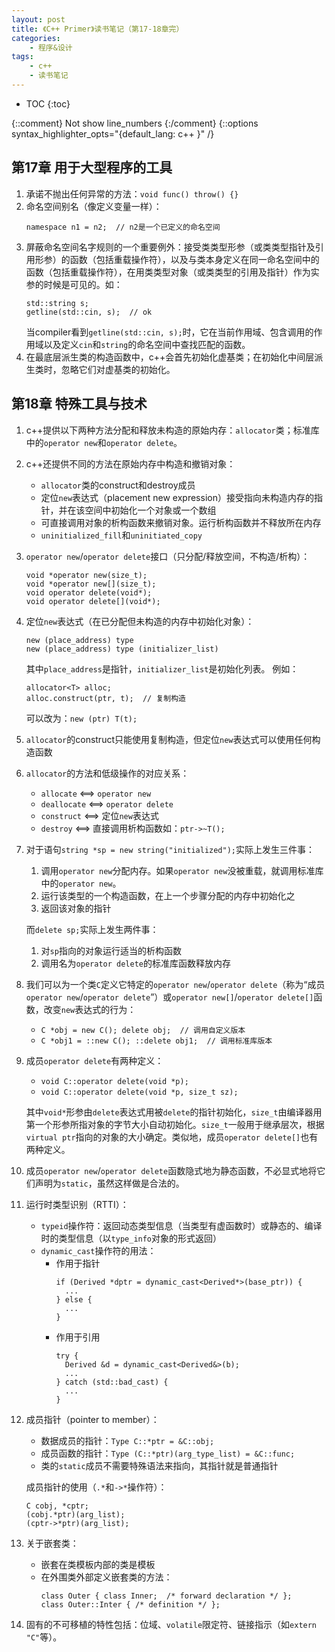 ```yaml
---
layout: post
title: 《C++ Primer》读书笔记（第17-18章完）
categories:
    - 程序&设计
tags:
    - c++
    - 读书笔记
---
```


* TOC
{:toc}

{::comment} Not show line_numbers {:/comment}
{::options syntax_highlighter_opts="{default_lang: c++ \}" /}

## 第17章 用于大型程序的工具

1. 承诺不抛出任何异常的方法：`void func() throw() {}`
2. 命名空间别名（像定义变量一样）：
   ```
   namespace n1 = n2;  // n2是一个已定义的命名空间
   ```
3. 屏蔽命名空间名字规则的一个重要例外：接受类类型形参（或类类型指针及引用形参）的函数（包括重载操作符），以及与类本身定义在同一命名空间中的函数（包括重载操作符），在用类类型对象（或类类型的引用及指针）作为实参的时候是可见的。如：
   ```
   std::string s;
   getline(std::cin, s);  // ok
   ```
   当compiler看到`getline(std::cin, s);`时，它在当前作用域、包含调用的作用域以及定义`cin`和`string`的命名空间中查找匹配的函数。
4. 在最底层派生类的构造函数中，c++会首先初始化虚基类；在初始化中间层派生类时，忽略它们对虚基类的初始化。

## 第18章 特殊工具与技术

1. c++提供以下两种方法分配和释放未构造的原始内存：`allocator`类；标准库中的`operator new`和`operator delete`。
2. c++还提供不同的方法在原始内存中构造和撤销对象：
   - `allocator`类的construct和destroy成员
   - 定位`new`表达式（placement new expression）接受指向未构造内存的指针，并在该空间中初始化一个对象或一个数组
   - 可直接调用对象的析构函数来撤销对象。运行析构函数并不释放所在内存
   - `uninitialized_fill`和`uninitiated_copy`
3. `operator new`/`operator delete`接口（只分配/释放空间，不构造/析构）：
   ```
   void *operator new(size_t);
   void *operator new[](size_t);
   void operator delete(void*);
   void operator delete[](void*);
   ```
4. 定位`new`表达式（在已分配但未构造的内存中初始化对象）：
   ```
   new (place_address) type
   new (place_address) type (initializer_list)
   ```
   其中`place_address`是指针，`initializer_list`是初始化列表。
   例如：
   ```
   allocator<T> alloc;
   alloc.construct(ptr, t);  // 复制构造
   ```
   可以改为：`new (ptr) T(t);`
5. `allocator`的construct只能使用复制构造，但定位`new`表达式可以使用任何构造函数
6. `allocator`的方法和低级操作的对应关系：
   - `allocate`   <==> `operator new`
   - `deallocate` <==> `operator delete`
   - `construct`  <==> 定位`new`表达式
   - `destroy`    <==> 直接调用析构函数如：`ptr->~T();`
7. 对于语句`string *sp = new string("initialized");`实际上发生三件事：
   1. 调用`operator new`分配内存。如果`operator new`没被重载，就调用标准库中的`operator new`。
   1. 运行该类型的一个构造函数，在上一个步骤分配的内存中初始化之
   1. 返回该对象的指针

   而`delete sp;`实际上发生两件事：
   1. 对`sp`指向的对象运行适当的析构函数
   1. 调用名为`operator delete`的标准库函数释放内存
8. 我们可以为一个类`C`定义它特定的`operator new`/`operator delete`（称为“成员`operator new`/`operator delete`”）或`operator new[]`/`operator delete[]`函数，改变`new`表达式的行为：
   - `C *obj = new C(); delete obj;  // 调用自定义版本`
   - `C *obj1 = ::new C(); ::delete obj1;  // 调用标准库版本`
9. 成员`operator delete`有两种定义：
   - `void C::operator delete(void *p);`
   - `void C::operator delete(void *p, size_t sz);`

   其中`void*`形参由`delete`表达式用被`delete`的指针初始化，`size_t`由编译器用第一个形参所指对象的字节大小自动初始化。`size_t`一般用于继承层次，根据`virtual ptr`指向的对象的大小确定。类似地，成员`operator delete[]`也有两种定义。
10. 成员`operator new`/`operator delete`函数隐式地为静态函数，不必显式地将它们声明为`static`，虽然这样做是合法的。
11. 运行时类型识别（RTTI）：
    - `typeid`操作符：返回动态类型信息（当类型有虚函数时）或静态的、编译时的类型信息（以`type_info`对象的形式返回）
    - `dynamic_cast`操作符的用法：
      - 作用于指针
        ```
        if (Derived *dptr = dynamic_cast<Derived*>(base_ptr)) {
          ...
        } else {
          ...
        }
        ```
      - 作用于引用
        ```
        try {
          Derived &d = dynamic_cast<Derived&>(b);
          ...
        } catch (std::bad_cast) {
          ...
        }
        ```
12. 成员指针（pointer to member）：
    - 数据成员的指针：`Type C::*ptr = &C::obj;`
    - 成员函数的指针：`Type (C::*ptr)(arg_type_list) = &C::func;`
    - 类的`static`成员不需要特殊语法来指向，其指针就是普通指针

    成员指针的使用（`.*`和`->*`操作符）：
    ```
    C cobj, *cptr;
    (cobj.*ptr)(arg_list);
    (cptr->*ptr)(arg_list);
    ```
13. 关于嵌套类：
    - 嵌套在类模板内部的类是模板
    - 在外围类外部定义嵌套类的方法：
      ```
      class Outer { class Inner;  /* forward declaration */ };
      class Outer::Inter { /* definition */ };
      ```
14. 固有的不可移植的特性包括：位域、`volatile`限定符、链接指示（如`extern "C"`等）。
